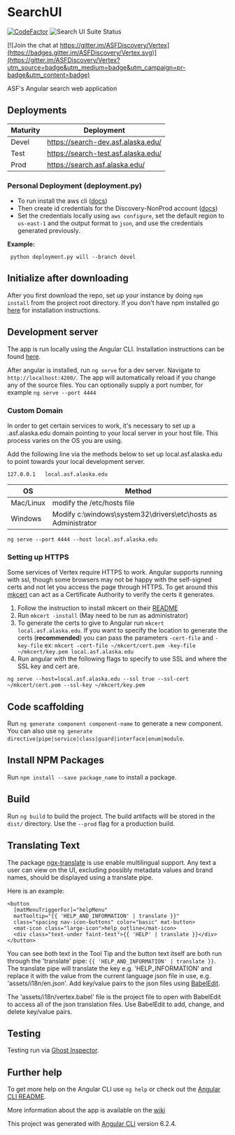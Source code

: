# SearchUI

[![
CodeFactor](https://www.codefactor.io/repository/github/asfadmin/discovery-searchui/badge?s=fe1df8c7275093962e0c42abffa97803a397c825)](https://www.codefactor.io/repository/github/asfadmin/discovery-searchui) <img src="https://api.ghostinspector.com/v1/suites/5d408f00f1eea0544564fb2a/status-badge" title="Search UI Suite Status">

[![Join the chat at https://gitter.im/ASFDiscovery/Vertex](https://badges.gitter.im/ASFDiscovery/Vertex.svg)](https://gitter.im/ASFDiscovery/Vertex?utm_source=badge&utm_medium=badge&utm_campaign=pr-badge&utm_content=badge)

 ASF's Angular search web application

## Deployments
| Maturity | Deployment |
| --- | --- |
| Devel | https://search-dev.asf.alaska.edu/ |
| Test | https://search-test.asf.alaska.edu/ |
| Prod | https://search.asf.alaska.edu/ |

### Personal Deployment (deployment.py)

- To run install the aws cli ([docs](https://docs.aws.amazon.com/cli/latest/userguide/install-cliv2.html))
- Then create id credentials for the Discovery-NonProd account ([docs](https://docs.aws.amazon.com/IAM/latest/UserGuide/id_credentials_access-keys.html#Using_CreateAccessKey))
 - Set the credentials locally using `aws configure`, set the default region to `us-east-1` and the output format to `json`, and use the credentials generated previously.

**Example:**
```
 python deployment.py will --branch devel
```

## Initialize after downloading
After you first download the repo, set up your instance by doing `npm install` from the project root directory. If you don't have npm installed go [here](https://www.npmjs.com/get-npm) for installation instructions.

## Development server

The app is run locally using the Angular CLI. Installation instructions can be found [here](https://angular.io/cli).

After angular is installed, run `ng serve` for a dev server. Navigate to `http://localhost:4200/`. The app will automatically reload if you change any of the source files. You can optionally supply a port number, for example `ng serve --port 4444`

### Custom Domain

In order to get certain services to work, it's necessary to set up a .asf.alaska.edu domain pointing to your local server in your host file. This process varies on the OS you are using. 

Add the following line via the methods below to set up local.asf.alaska.edu to point towards your local development server.
```
127.0.0.1   local.asf.alaska.edu
```
| OS | Method |
| --- | --- |
| Mac/Linux | modify the /etc/hosts file |
| Windows | Modify c:\windows\system32\drivers\etc\hosts as Administrator |
```
ng serve --port 4444 --host local.asf.alaska.edu
```

### Setting up HTTPS
Some services of Vertex require HTTPS to work. Angular supports running with ssl, though some browsers may not be happy with the self-signed certs and not let you access the page through HTTPS. To get around this [mkcert](https://github.com/FiloSottile/mkcert) can act as a Certificate Authority to verify the certs it generates.
1. Follow the instruction to install mkcert on their [README](https://github.com/FiloSottile/mkcert#installation)
3. Run `mkcert -install` (May need to be run as administrator)
4. To generate the certs to give to Angular run `mkcert local.asf.alaska.edu`. If you want to specify the location to generate the certs (**recommended**) you can pass the parameters `-cert-file` and `-key-file` ex: `mkcert -cert-file ~/mkcert/cert.pem -key-file ~/mkcert/key.pem local.asf.alaska.edu`
5. Run angular with the following flags to specify to use SSL and where the SSL key and cert are.
```
ng serve --host=local.asf.alaska.edu --ssl true --ssl-cert ~/mkcert/cert.pem --ssl-key ~/mkcert/key.pem 
```


## Code scaffolding

Run `ng generate component component-name` to generate a new component. You can also use `ng generate directive|pipe|service|class|guard|interface|enum|module`.

## Install NPM Packages
Run `npm install --save package_name` to install a package.

## Build

Run `ng build` to build the project. The build artifacts will be stored in the `dist/` directory. Use the `--prod` flag for a production build.

## Translating Text
The package [ngx-translate](http://www.ngx-translate.com/) is use enable multilingual support. Any text a user can view on the UI, excluding possibly
metadata values and brand names, should be displayed using a translate pipe.

Here is an example:
```
<button
  [matMenuTriggerFor]="helpMenu"
  matTooltip="{{ 'HELP_AND_INFORMATION' | translate }}"
  class="spacing nav-icon-buttons" color="basic" mat-button>
  <mat-icon class="large-icon">help_outline</mat-icon>
  <div class="text-under faint-text">{{ 'HELP' | translate }}</div>
</button>
```
You can see both text in the Tool Tip and the button text itself are both run through the 'translate' pipe: `{{ 'HELP_AND_INFORMATION' | translate }}`.
The translate pipe will translate the key e.g. 'HELP_INFORMATION' and replace it with the value from the current language json file
in use, e.g. 'assets/i18n/en.json'. Add key/value pairs to the json files using [BabelEdit](https://www.codeandweb.com/babeledit).

The 'assets/i18n/vertex.babel' file is the project file to open with BabelEdit to access all of the json translation files.
Use BabelEdit to add, change, and delete key/value pairs.

## Testing
Testing run via [Ghost Inspector](https://ghostinspector.com/).

## Further help

To get more help on the Angular CLI use `ng help` or check out the [Angular CLI README](https://github.com/angular/angular-cli/blob/master/README.md).

More information about the app is available on the [wiki](https://github.com/asfadmin/SearchUI/wiki)

This project was generated with [Angular CLI](https://github.com/angular/angular-cli) version 6.2.4.
